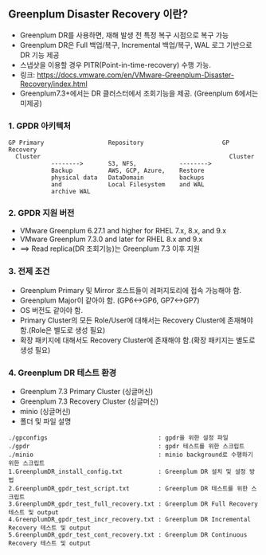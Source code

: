 ## Greenplum Disaster Recovery 이란?
- Greenplum DR를 사용하면, 재해 발생 전 특정 복구 시점으로 복구 가능
- Greenplum DR은 Full 백업/복구, Incremental 백업/복구, WAL 로그 기반으로 DR 기능 제공
- 스냅샷을 이용할 경우 PITR(Point-in-time-recovery) 수행 가능. 
- 링크: https://docs.vmware.com/en/VMware-Greenplum-Disaster-Recovery/index.html
- Greenplum7.3+에서는 DR 클러스터에서 조회기능을 제공. (Greenplum 6에서는 미제공)

### 1. GPDR 아키텍처
```
GP Primary                  Repository                      GP Recovery 
  Cluster                                                     Cluster
            -------->       S3, NFS,            -------->  
            Backup          AWS, GCP, Azure,    Restore
            physical data   DataDomain          backups 
            and             Local Filesystem    and WAL     
            archive WAL
```

### 2. GPDR 지원 버전
- VMware Greenplum 6.27.1 and higher for RHEL 7.x, 8.x, and 9.x
- VMware Greenplum 7.3.0 and later for RHEL 8.x and 9.x  
- ==> Read replica(DR 조회기능)는 Greenplum 7.3 이후 지원   

### 3. 전제 조건
- Greenplum Primary 및 Mirror 호스트들이 레퍼지토리에 접속 가능해야 함.
- Greenplum Major이 같아야 함. (GP6<->GP6, GP7<->GP7)
- OS 버전도 같아야 함. 
- Primary Cluster의 모든 Role/User에 대해서는 Recovery Cluster에 존재해야 함.(Role은 별도로 생성 필요)
- 확장 패키지에 대해서도 Recovery Cluster에 존재해야 함.(확장 패키지는 별도로 생성 필요)   

### 4. Greenplum DR 테스트 환경
- Greenplum 7.3 Primary Cluster (싱글머신)
- Greenplum 7.3 Recovery Cluster (싱글머신)
- minio (싱글머신)
- 폴더 및 파일 설명
```
./gpconfigs                               : gpdr을 위한 설정 파일
./gpdr                                    : gpdr 테스트를 위한 스크립트
./minio                                   : minio background로 수행하기 위한 스크립트
1.GreenplumDR_install_config.txt          : Greenplum DR 설치 및 설정 방법
2.GreenplumDR_gpdr_test_script.txt        : Greenplum DR 테스트를 위한 스크립트 
3.GreenplumDR_gpdr_test_full_recovery.txt : Greenplum DR Full Recovery 테스트 및 output
4.GreenplumDR_gpdr_test_incr_recovery.txt : Greenplum DR Incremental Recovery 테스트 및 output
5.GreenplumDR_gpdr_test_cont_recovery.txt : Greenplum DR Continuous Recovery 테스트 및 output
```
